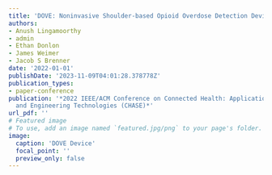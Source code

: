 ```yaml
---
title: 'DOVE: Noninvasive Shoulder-based Opioid Overdose Detection Device'
authors:
- Anush Lingamoorthy
- admin
- Ethan Donlon
- James Weimer
- Jacob S Brenner
date: '2022-01-01'
publishDate: '2023-11-09T04:01:28.378778Z'
publication_types:
- paper-conference
publication: '*2022 IEEE/ACM Conference on Connected Health: Applications, Systems
  and Engineering Technologies (CHASE)*'
url_pdf: ''
# Featured image
# To use, add an image named `featured.jpg/png` to your page's folder.
image:
  caption: 'DOVE Device'
  focal_point: ''
  preview_only: false
---
```

